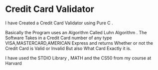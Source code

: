 # Credit Card Validator 

I have Created a Credit Card Validator using Pure C .

Basically the Program uses an Algorithm Called Luhn Algorithm .
The Software Takes in a Credit Card number of any type VISA,MASTERCARD,AMERICAN Express and
returns Whether or not the Credit Card is Valid or Invalid But also What Card Exactly it is.

I have used the STDIO Library , MATH and the CS50 from my course at Harvard

